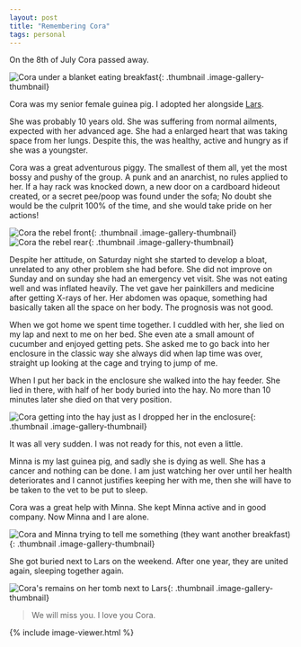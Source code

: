```yaml
---
layout: post
title: "Remembering Cora"
tags: personal
---
```

On the 8th of July Cora passed away.

![Cora under a blanket eating breakfast](/assets/images/blog/2024-07-15/cora-0.jpg){: .thumbnail .image-gallery-thumbnail}

Cora was my senior female guinea pig.
I adopted her alongside [Lars](https://alniarez.de/blog/2023/04/18/lars-memorial/).


She was probably 10 years old. She was suffering from normal ailments, expected with her advanced age. 
She had a enlarged heart that was taking space from her lungs. Despite this, the was healthy, active and hungry as if she was a youngster.

Cora was a great adventurous piggy.
The smallest of them all, yet the most bossy and pushy of the group.
A punk and an anarchist, no rules applied to her.
If a hay rack was knocked down, a new door on a cardboard hideout created, or a secret pee/poop was found under the sofa; No doubt she would be the culprit 100% of the time, and she would take pride on her actions!

![Cora the rebel front](/assets/images/blog/2024-07-15/cora-1.jpg){: .thumbnail .image-gallery-thumbnail}
![Cora the rebel rear](/assets/images/blog/2024-07-15/cora-2.jpg){: .thumbnail .image-gallery-thumbnail}

Despite her attitude, on Saturday night she started to develop a bloat, unrelated to any other problem she had before. 
She did not improve on Sunday and on sunday she had an emergency vet visit.
She was not eating well and was inflated heavily. The vet gave her painkillers and medicine after getting X-rays of her. 
Her abdomen was opaque, something had basically taken all the space on her body.
The prognosis was not good.

When we got home we spent time together. I cuddled with her, she lied on my lap and next to me on her bed. She even ate a small amount of cucumber and enjoyed getting pets.
She asked me to go back into her enclosure in the classic way she always did when lap time was over, straight up looking at the cage and trying to jump of me.

When I put her back in the enclosure she walked into the hay feeder. She lied in there, with half of her body buried into the hay. No more than 10 minutes later she died on that very position.

![Cora getting into the hay just as I dropped her in the enclosure](/assets/images/blog/2024-07-15/cora-3.jpg){: .thumbnail .image-gallery-thumbnail}

It was all very sudden. I was not ready for this, not even a little. 

Minna is my last guinea pig, and sadly she is dying as well. She has a cancer and nothing can be done. I am just watching her over until her health deteriorates and I cannot justifies keeping her with me, then she will have to be taken to the vet to be put to sleep.

Cora was a great help with Minna.
She kept Minna active and in good company.
Now Minna and I are alone. 

![Cora and Minna trying to tell me something (they want another breakfast)](/assets/images/blog/2024-07-15/cora-4.jpg){: .thumbnail .image-gallery-thumbnail}

She got buried next to Lars on the weekend.
After one year, they are united again, sleeping together again.

![Cora's remains on her tomb next to Lars](/assets/images/blog/2024-07-15/cora-5.jpg){: .thumbnail .image-gallery-thumbnail}

> We will miss you. I love you Cora.

{% include image-viewer.html %}